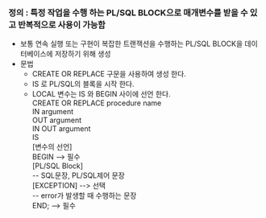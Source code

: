 ### 정의 : 특정 작업을 수행 하는 PL/SQL BLOCK으로 매개변수를 받을 수 있고 반복적으로 사용이 가능함   
 - 보통 연속 실행 또는 구현이 복잡한 트랜잭션을 수행하는 PL/SQL BLOCK을 데이터베이스에 저장하기 위해 생성
 - 문법
   - CREATE OR REPLACE 구문을 사용하여 생성 한다.
   - IS 로 PL/SQL의 블록을 시작 한다.
   - LOCAL 변수는 IS 와 BEGIN 사이에 선언 한다.   
CREATE OR REPLACE procedure name   
    IN argument   
    OUT argument   
    IN OUT argument   
IS   
    [변수의 선언]   
BEGIN  --> 필수   
    [PL/SQL Block]   
    -- SQL문장, PL/SQL제어 문장   
    [EXCEPTION]  --> 선택   
    -- error가 발생할 때 수행하는 문장   
END;  --> 필수   
